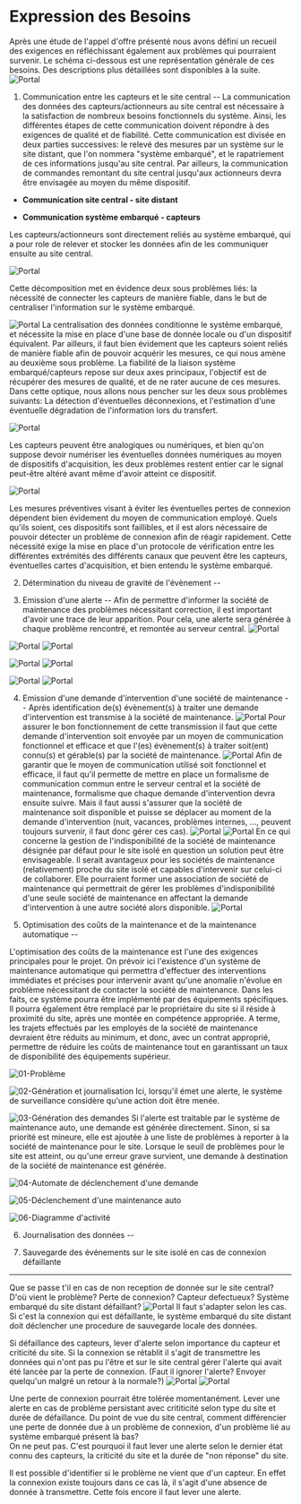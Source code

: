 Expression des Besoins
===

Après une étude de l'appel d'offre présenté nous avons défini un recueil des exigences en réfléchissant également aux problèmes qui pourraient survenir.
Le schéma ci-dessous est une représentation générale de ces besoins. Des descriptions plus détaillées sont disponibles à la suite.
![Portal](https://raw.github.com/Hexanome4113/projet-ingenierie/master/images/ProblemDiagrams/schemaGeneral.png "schéma général")

1. Communication entre les capteurs et le site central
--
La communication des données des capteurs/actionneurs au site central est nécessaire à la satisfaction de nombreux besoins fonctionnels du système. Ainsi, les différentes étapes de cette communication doivent répondre à des exigences de qualité et de fiabilité. Cette communication est divisée en deux parties successives: le relevé des mesures par un système sur le site distant, que l'on nommera "système embarqué", et le rapatriement de ces informations jusqu'au site central. Par ailleurs, la communication de commandes remontant du site central jusqu'aux actionneurs devra être envisagée au moyen du même dispositif.

* __Communication site central - site distant__

* __Communication système embarqué - capteurs__
 
Les capteurs/actionneurs sont directement reliés au système embarqué, qui a pour role de relever et stocker les données afin de les communiquer ensuite au site central.

![Portal](https://raw.github.com/Hexanome4113/projet-ingenierie/master/images/ProblemDiagrams/1%20-%20Communication%20capteurs-site%20central/DPCommInterneSI.png "DP - Rôle de la communication système embarqué / capteurs")

Cette décomposition met en évidence deux sous problèmes liés: la nécessité de connecter les capteurs de manière fiable, dans le but de centraliser l'information sur le système embarqué.

![Portal](https://raw.github.com/Hexanome4113/projet-ingenierie/master/images/ProblemDiagrams/1%20-%20Communication%20capteurs-site%20central/DPCentraliserLesInformations.png "DP - centraliser les données")
La centralisation des données conditionne le système embarqué, et nécessite la mise en place d'une base de donnée locale ou d'un dispositif équivalent. Par ailleurs, il faut bien évidement que les capteurs soient reliés de manière fiable afin de pouvoir acquérir les mesures, ce qui nous amène au deuxième sous problème.
La fiabilité de la liaison système embarqué/capteurs repose sur deux axes principaux, l'objectif est de récupérer des mesures de qualité, et de ne rater aucune de ces mesures. Dans cette optique, nous allons nous pencher sur les deux sous problèmes suivants: La détection d'éventuelles déconnexions, et l'estimation d'une éventuelle dégradation de l'information lors du transfert.

![Portal](https://raw.github.com/Hexanome4113/projet-ingenierie/master/images/ProblemDiagrams/1%20-%20Communication%20capteurs-site%20central/DPCommSousSystMesQualitConnexion.png "DP - surveiller la qualité des connexions")

Les capteurs peuvent être analogiques ou numériques, et bien qu'on suppose devoir numériser les éventuelles données numériques au moyen de dispositifs d'acquisition, les deux problèmes restent entier car le signal peut-être altéré avant même d'avoir atteint ce dispositif.

![Portal](https://raw.github.com/Hexanome4113/projet-ingenierie/master/images/ProblemDiagrams/1%20-%20Communication%20capteurs-site%20central/DPCommSousSystMesDTecterDCo.png "DP - détecter déconnexions")

Les mesures préventives visant à éviter les éventuelles pertes de connexion dépendent bien évidement du moyen de communication employé. Quels qu'ils soient, ces dispositifs sont faillibles, et il est alors nécessaire de pouvoir détecter un problème de connexion afin de réagir rapidement. Cette nécessité exige la mise en place d'un protocole de vérification entre les différentes extrémités des différents canaux que peuvent être les capteurs, éventuelles cartes d'acquisition, et bien entendu le système embarqué.

2. Détermination du niveau de gravité de l'évènement
--

3. Emission d'une alerte
--
Afin de permettre d'informer la société de maintenance des problèmes nécessitant correction, il est important d'avoir une trace de leur apparition. Pour cela, une alerte sera générée à chaque problème rencontré, et remontée au serveur central.
![Portal](https://raw.github.com/Hexanome4113/projet-ingenierie/master/images/ProblemDiagrams/3%20-%20Emission%20alerte/DP%20Gestion%20Des%20Alertes%20-%20G%C3%A9rer%20la%20g%C3%A9n%C3%A9ration%20des%20alertes%20%28Diagramme%20p%C3%A8re%29.png "DP - Gérer de la génération des problèmes")

![Portal](https://raw.github.com/Hexanome4113/projet-ingenierie/master/images/ProblemDiagrams/3%20-%20Emission%20alerte/DP%20Gestion%20Des%20Alertes%20-%20D%C3%A9terminer%20la%20gravit%C3%A9%20des%20probl%C3%A8mes.png "DP - Déterminer la gravité des problèmes")
![Portal](https://raw.github.com/Hexanome4113/projet-ingenierie/master/images/ActivityDiagrams/3%20-%20Emission%20alerte/DA%20Gestion%20Des%20Alertes%20-%20D%C3%A9termination%20de%20la%20gravit%C3%A9%20des%20probl%C3%A8mes.png "DA - Déterminer la gravité des problèmes")

![Portal](https://raw.github.com/Hexanome4113/projet-ingenierie/master/images/ProblemDiagrams/3%20-%20Emission%20alerte/DP%20Gestion%20Des%20Alertes%20-%20G%C3%A9n%C3%A9rer%20une%20alerte%20automatiquement%20.png "DP - Générer une alerte automatiquement")
![Portal](https://raw.github.com/Hexanome4113/projet-ingenierie/master/images/ActivityDiagrams/3%20-%20Emission%20alerte/DA%20Gestion%20Des%20Alertes%20-%20Cr%C3%A9ation%20d%27une%20alerte%20automatique.png "DA - Générer une alerte automatiquement")

![Portal](https://raw.github.com/Hexanome4113/projet-ingenierie/master/images/ProblemDiagrams/3%20-%20Emission%20alerte/DP%20Gestion%20Des%20Alertes%20-%20G%C3%A9n%C3%A9rer%20une%20alerte%20manuellement.png "DP - Générer une alerte manuellement")
![Portal](https://raw.github.com/Hexanome4113/projet-ingenierie/master/images/ActivityDiagrams/3%20-%20Emission%20alerte/DA%20Gestion%20Des%20Alertes%20-%20Cr%C3%A9ation%20d%27une%20alerte%20manuelle.png "DA - Générer une alerte manuellement")


4. Emission d'une demande d'intervention d'une société de maintenance
--
Après identification de(s) évènement(s) à traiter une demande d'intervention est transmise à la société de maintenance.
![Portal](https://raw.github.com/Hexanome4113/projet-ingenierie/master/images/ProblemDiagrams/4%20-%20Emission%20demande%20societe%20maintenance/01DemandeDIntervention.png "01 - Demande d'intervention")
Pour assurer le bon fonctionnement de cette transmission il faut que cette demande d'intervention soit envoyée par un moyen de communication fonctionnel et efficace et que l'(es) évènement(s) à traiter soit(ent) connu(s) et gérable(s) par la société de maintenance.
![Portal](https://raw.github.com/Hexanome4113/projet-ingenierie/master/images/ProblemDiagrams/4%20-%20Emission%20demande%20societe%20maintenance/02MoyenDeCommunicationETEvenements.png "02 - Moyen de communication et évènements")
Afin de garantir que le moyen de communication utilisé soit fonctionnel et efficace, il faut qu'il permette de mettre en place un formalisme de communication commun entre le serveur central et la société de maintenance, formalisme que chaque demande d'intervention devra ensuite suivre. Mais il faut aussi s'assurer que la société de maintenance soit disponible et puisse se déplacer au moment de la demande d'intervention (nuit, vacances, problèmes internes, ..., peuvent toujours survenir, il faut donc gérer ces cas).
![Portal](https://raw.github.com/Hexanome4113/projet-ingenierie/master/images/ProblemDiagrams/4%20-%20Emission%20demande%20societe%20maintenance/03MoyenDeCommunication.png "03 - Moyen de communication")
![Portal](https://raw.github.com/Hexanome4113/projet-ingenierie/master/images/ProblemDiagrams/4%20-%20Emission%20demande%20societe%20maintenance/04DisponibilitDesActeurs.png "04 - Disponibilité des Acteurs")
En ce qui concerne la gestion de l'indisponibilité de la société de maintenance désignée par défaut pour le site isolé en question un solution peut être envisageable. Il serait avantageux pour les sociétés de maintenance (relativement) proche du site isolé et capables d'intervenir sur celui-ci de collaborer. Elle pourraient former une association de société de maintenance qui permettrait de gérer les problèmes d'indisponibilité d'une seule société de maintenance en affectant la demande d'intervention à une autre société alors disponible.
![Portal](https://raw.github.com/Hexanome4113/projet-ingenierie/master/images/ProblemDiagrams/4%20-%20Emission%20demande%20societe%20maintenance/05SociTSDeMaintenance.png "05 - Association de sociétés de maintenance")

5. Optimisation des coûts de la maintenance et de la maintenance automatique
--

L'optimisation des coûts de la maintenance est l'une des exigences principales pour le projet. On prévoir ici l'existence d'un système de maintenance automatique qui permettra d'effectuer des interventions immédiates et précises pour intervenir avant qu'une anomalie n'évolue en problème nécessitant de contacter la société de maintenance. Dans les faits, ce système pourra être implémenté par des équipements spécifiques. Il pourra également être remplacé par le propriétaire du site si il réside à proximité du site, après une montée en compétence appropriée. A terme, les trajets effectués par les employés de la société de maintenance devraient être réduits au minimum, et donc, avec un contrat approprié, permettre de réduire les coûts de maintenance tout en garantissant un taux de disponibilité des équipements supérieur.

![01-Problème](https://raw.github.com/Hexanome4113/projet-ingenierie/master/images/ProblemDiagrams/5%20-%20Optimisation%20couts%20maintenance%20ET%20automatique/DP1-1.png "01 - Problème")

![02-Génération et journalisation](https://raw.github.com/Hexanome4113/projet-ingenierie/master/images/ProblemDiagrams/5%20-%20Optimisation%20couts%20maintenance%20ET%20automatique/DP1-2.png "02-Génération et journalisation")
Ici, lorsqu'il émet une alerte, le système de surveillance considère qu'une action doit être menée.

![03-Génération des demandes](https://raw.github.com/Hexanome4113/projet-ingenierie/master/images/ProblemDiagrams/5%20-%20Optimisation%20couts%20maintenance%20ET%20automatique/DP2-1.png "03-Génération des demandes")
Si l'alerte est traitable par le système de maintenance auto, une demande est générée directement. Sinon, si sa priorité est mineure, elle est ajoutée à une liste de problèmes à reporter à la société de maintenance pour le site. Lorsque le seuil de problèmes pour le site est atteint, ou qu'une erreur grave survient, une demande à destination de la société de maintenance est générée.

![04-Automate de déclenchement d'une demande](https://raw.github.com/Hexanome4113/projet-ingenierie/master/images/ProblemDiagrams/5%20-%20Optimisation%20couts%20maintenance%20ET%20automatique/DP2-2.png "04-Automate de déclenchement d'une demande")

![05-Déclenchement d'une maintenance auto](https://raw.github.com/Hexanome4113/projet-ingenierie/master/images/ProblemDiagrams/5%20-%20Optimisation%20couts%20maintenance%20ET%20automatique/DP2-3.png "05-Déclenchement d'une maintenance auto")

![06-Diagramme d'activité](https://raw.github.com/Hexanome4113/projet-ingenierie/master/images/ActivityDiagrams/5%20-%20Optimisation%20couts%20maintenance%20ET%20automatique/OptimisationDemandesMaintenance.png "01 - Diagramme d'activité")


6. Journalisation des données
--

7. Sauvegarde des événements sur le site isolé en cas de connexion défaillante
-------------------------------------------------------------------------------
Que se passe t'il en cas de non reception de donnée sur le site central?
D'où vient le problème? Perte de connexion? Capteur defectueux? Système embarqué du site distant défaillant?
![Portal](https://raw.github.com/Hexanome4113/projet-ingenierie/master/images/ProblemDiagrams/7%20-%20Sauvegarde%20evenements%20sur%20le%20site%20isole%20connexion%20defaillante/general.png "general")
Il faut s'adapter selon les cas.  
Si c'est la connexion qui est défaillante, le système embarqué du site distant 
doit déclencher une procedure de sauvegarde locale des données.

Si défaillance des capteurs, lever d'alerte selon importance du capteur et criticité du site.
Si la connexion se rétablit il s'agit de transmettre les données qui n'ont pas 
pu l'être et sur le site central gérer l'alerte qui avait été lancée par la perte
de connexion. (Faut il ignorer l'alerte? Envoyer quelqu'un malgré un retour à la
 normale?)
 ![Portal](https://raw.github.com/Hexanome4113/projet-ingenierie/master/images/ProblemDiagrams/7%20-%20Sauvegarde%20evenements%20sur%20le%20site%20isole%20connexion%20defaillante/sauvergarde-locale.png "sauvegarde locale" )
 ![Portal](https://raw.github.com/Hexanome4113/projet-ingenierie/master/images/ProblemDiagrams/7%20-%20Sauvegarde%20evenements%20sur%20le%20site%20isole%20connexion%20defaillante/transmettre-donnees.png "transmettre donnees" )
   
Une perte de connexion pourrait être tolérée momentanément. Lever une alerte en cas
 de problème persistant avec crititicité selon type du site et durée de défaillance.
Du point de vue du site central, comment différencier une perte de donnée due à 
un problème de connexion, d'un problème lié au système embarqué présent là bas?  
On ne peut pas. C'est pourquoi il faut lever une alerte selon le dernier état connu
 des capteurs, la criticité du site et la durée de "non réponse" du site.  
 
Il est possible d'identifier si le problème ne vient que d'un capteur. En effet 
la connexion existe toujours dans ce cas là, il s'agit d'une absence de donnée à
 transmettre. Cette fois encore il faut lever une alerte.
 
